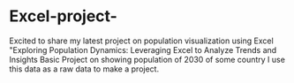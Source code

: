 # Excel-project-
Excited to share my latest project on population visualization using Excel "Exploring Population Dynamics: Leveraging Excel to Analyze Trends and Insights 
Basic Project on showing population of 2030 of some country I use this data  as a raw data to make a project.

